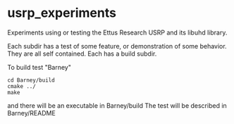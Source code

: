 # usrp_experiments
Experiments using or testing the Ettus Research USRP and its libuhd library.

Each subdir has a test of some feature, or demonstration of some
behavior.  They are all self contained.  Each has a build subdir.

To build test "Barney"

~~~~~~~~
cd Barney/build
cmake ../
make
~~~~~~~~

and there will be an executable in Barney/build
The test will be described in Barney/README


